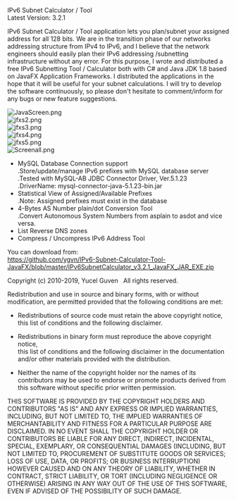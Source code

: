 IPv6 Subnet Calculator / Tool    
Latest Version: 3.2.1    

IPv6 Subnet Calculator / Tool application lets you plan/subnet your assigned address for all 128 bits.
We are in the transition phase of our networks addressing structure from IPv4 to IPv6, and I believe that the network engineers should easily plan their IPv6 addressing /subnetting infrastructure without any error. For this purpose, I wrote and distributed a free IPv6 Subnetting Tool / Calculator both with C# and Java JDK 1.8 based on JavaFX Application Frameworks. I distributed the applications in the hope that it will be useful for your subnet calculations. I will try to develop the software continuously, so please don't hesitate to comment/inform for any bugs or new feature suggestions.   

![JavaScreen.png](https://raw.githubusercontent.com/ygvn/IPv6-Subnet-Calculator-Tool-JavaFX/master/JavaScreen.png)   
![jfxs2.png](https://raw.githubusercontent.com/ygvn/IPv6-Subnet-Calculator-Tool-JavaFX/master/jfxS2.png)   
![jfxs3.png](https://raw.githubusercontent.com/ygvn/IPv6-Subnet-Calculator-Tool-JavaFX/master/jfxS3.png)   
![jfxs4.png](https://raw.githubusercontent.com/ygvn/IPv6-Subnet-Calculator-Tool-JavaFX/master/jfxS4.png)   
![jfxs5.png](https://raw.githubusercontent.com/ygvn/IPv6-Subnet-Calculator-Tool-JavaFX/master/jfxS5.png)   
![Screenall.png](https://raw.githubusercontent.com/ygvn/IPv6-Subnet-Calculator-Tool-JavaFX/master/jfxScreenAll.png)   

* MySQL Database Connection support   
  .Store/update/manage IPv6 prefixes with MySQL database server   
  .Tested with MySQL-AB JDBC Connector Driver, Ver.5.1.23   
  .DriverName: mysql-connector-java-5.1.23-bin.jar   
* Statistical View of Assigned/Available Prefixes   
  .Note: Assigned prefixes must exist in the database   
* 4-Bytes AS Number plain/dot Conversion Tool   
  .Convert Autonomous System Numbers from asplain to asdot and vice versa.   
* List Reverse DNS zones   
* Compress / Uncompress IPv6 Address Tool   

You can download from:    
https://github.com/ygvn/IPv6-Subnet-Calculator-Tool-JavaFX/blob/master/IPv6SubnetCalculator_v3.2.1_JavaFX_JAR_EXE.zip    

Copyright (c) 2010-2019, Yucel Guven   
All rights reserved.

Redistribution and use in source and binary forms, with or without
modification, are permitted provided that the following conditions are met:
      
* Redistributions of source code must retain the above copyright notice, this
list of conditions and the following disclaimer.
   
* Redistributions in binary form must reproduce the above copyright notice,   
this list of conditions and the following disclaimer in the documentation   
and/or other materials provided with the distribution.
   
* Neither the name of the copyright holder nor the names of its
contributors may be used to endorse or promote products derived from
this software without specific prior written permission.
      
THIS SOFTWARE IS PROVIDED BY THE COPYRIGHT HOLDERS AND CONTRIBUTORS "AS IS"
AND ANY EXPRESS OR IMPLIED WARRANTIES, INCLUDING, BUT NOT LIMITED TO, THE
IMPLIED WARRANTIES OF MERCHANTABILITY AND FITNESS FOR A PARTICULAR PURPOSE ARE
DISCLAIMED. IN NO EVENT SHALL THE COPYRIGHT HOLDER OR CONTRIBUTORS BE LIABLE
FOR ANY DIRECT, INDIRECT, INCIDENTAL, SPECIAL, EXEMPLARY, OR CONSEQUENTIAL
DAMAGES (INCLUDING, BUT NOT LIMITED TO, PROCUREMENT OF SUBSTITUTE GOODS OR
SERVICES; LOSS OF USE, DATA, OR PROFITS; OR BUSINESS INTERRUPTION) HOWEVER
CAUSED AND ON ANY THEORY OF LIABILITY, WHETHER IN CONTRACT, STRICT LIABILITY,
OR TORT (INCLUDING NEGLIGENCE OR OTHERWISE) ARISING IN ANY WAY OUT OF THE USE
OF THIS SOFTWARE, EVEN IF ADVISED OF THE POSSIBILITY OF SUCH DAMAGE.
